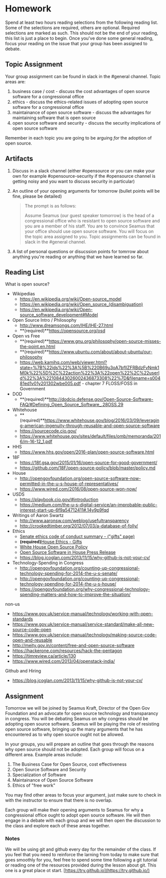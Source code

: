 # Homework

Spend at least two hours reading selections from the following reading list. Some of the selections are required, others are optional. Required selections are marked as such. This should not be the end of your reading, this list is just a place to begin. Once you've done some general reading, focus your reading on the issue that your group has been assigned to debate.

## Topic Assignment

Your group assignment can be found in slack in the #general channel. Topic areas are:
1. business case / cost - discuss the cost advantages of open source software for a congressional office
2. ethics - discuss the ethics-related issues of adopting open source software for a congressional office
3. maintainance of open source software - discuss the advantages for maintaining software that is open source
4. open source software and security - discuss the security implications of open source software

Remember in each topic you are going to be arguing *for* the adoption of open source.

## Artifacts
1. Discuss in a slack channel (either #opensource or you can make your own for example #opensource-security if the #opensource channel is getting noisy and you want to discuss security in particular)
2. An outline of your opening arguments for tomorrow (bullet points will be fine, please be detailed)

   > The prompt is as follows:
   >
   > Assume Seamus (our guest speaker tomorrow) is the head of a congressional office who is resistant to open source software and you are a member of his staff. You are to convince Seamus that your office should use open source software. You will focus on the topic area assigned to you. Topic assignments can be found in slack in the #general channel.

3. A list of personal questions or disucssion points for tomrrow about anything you're reading or anything that we have learned so far.

## Reading List
What is open source?

* Wikipedias
    * https://en.wikipedia.org/wiki/Open-source_model
    * https://en.wikipedia.org/wiki/Open_source_(disambiguation)
    * https://en.wikipedia.org/wiki/Open-source_software_development#Model
* Open Source Intro / Philosophy
    * http://www.dreamsongs.com/IHE/IHE-27.html
    * **(required)**https://opensource.org/osd
* Open vs Free
    * **(required)**https://www.gnu.org/philosophy/open-source-misses-the-point.en.html
    * **(required)**https://www.ubuntu.com/about/about-ubuntu/our-philosophy
    * https://web.kamihq.com/web/viewer.html?state=%7B%22ids%22%3A%5B%220B69u3oA7bfllZFRBdzFvNmk1M0k%22%5D%2C%22action%22%3A%22open%22%2C%22userId%22%3A%22108443026002436873308%22%7D&filename=s00481ed1v01y201302wbe005.pdf - chapter 7
FLOSS/FOSS in Government
* DOD
    * **(required)**http://dodcio.defense.gov/Open-Source-Software-FAQ/#Defining_Open_Source_Software_.28OSS.29
* Whitehouse
    * **(required)**https://www.whitehouse.gov/blog/2016/03/09/leveraging-american-ingenuity-through-reusable-and-open-source-software
    * https://sourcecode.cio.gov/
    * https://www.whitehouse.gov/sites/default/files/omb/memoranda/2016/m-16-12_1.pdf
* HHS
    * https://www.hhs.gov/open/2016-plan/open-source-software.html
* 18F
    * https://18f.gsa.gov/2015/01/16/open-source-for-good-government/
    * https://github.com/18F/open-source-policy/blob/master/policy.md
* House
    * http://opengovfoundation.org/open-source-software-now-permitted-in-the-u-s-house-of-representatives/
    * https://www.wired.com/2016/08/open-source-won-now/
* USDS
    * https://playbook.cio.gov/#introduction
    * https://medium.com/the-u-s-digital-service/an-improbable-public-interest-start-up-6f9a54712411#.14y9p9fqd
* Writings of Aaron Swartz
    * http://www.aaronsw.com/weblog/usefultransparency
    * http://crookedtimber.org/2012/07/03/a-database-of-folly/
* Ethics
    *  [Senate ethics code of conduct summary - ("gifts" page)](http://www.ethics.senate.gov/public/index.cfm/files/serve?File_id=1aec2c45-aadf-46e3-bb36-c472bcbed20f)
    * **(required)**[House Ethics - Gifts](https://ethics.house.gov/gifts/house-gift-rule)
    * [White House Open Source Policy](https://sourcecode.cio.gov/)
    * [Open Source Software in House Press Release](http://congressionaldata.org/open-source-software-now-permitted-in-the-u-s-house-of-representatives-2/)
    * https://blog.jcoglan.com/2013/11/15/why-github-is-not-your-cv/
* Technology-Spending in Congress
    * http://opengovfoundation.org/counting-up-congressional-technology-spending-for-2014-the-u-s-senate/
    * http://opengovfoundation.org/counting-up-congressional-technology-spending-for-2014-the-u-s-house/
    * https://opengovfoundation.org/why-congressional-technology-spending-matters-and-how-to-improve-the-situation/


non-us

* https://www.gov.uk/service-manual/technology/working-with-open-standards
* https://www.gov.uk/service-manual/service-standard/make-all-new-source-code-open
* https://www.gov.uk/service-manual/technology/making-source-code-open-and-reusable
* http://meity.gov.in/content/free-and-open-source-software
* https://hackerone.com/resources/hack-the-pentagon
* https://timreview.ca/article/130
* https://www.wired.com/2013/04/openstack-india/

Github and Hiring

* https://blog.jcoglan.com/2013/11/15/why-github-is-not-your-cv/

## Assignment

Tomorrow we will be joined by Seamus Kraft, Director of the Open Gov Foundation and an advocate for open source technology and transparancy in congress. You will be debating Seamus on why congress should be adopting open source software. Seamus will be playing the role of resisting open source software, bringing up the many arguments that he has encountered as to why open source ought not be allowed.

In your groups, you will prepare an outline that goes through the reasons why open source should not be adopted. Each group will focus on a different area. Example areas include:

1. The Business Case for Open Source, cost effectiveness
2. Open Source Software and Security
3. Specialization of Software
4. Maintainance of Open Source Software
5. Ethics of "free work"

You may find other areas to focus your argument, just make sure to check in with the instructor to ensure that there is no overlap. 

Each group will make their opening arguments to Seamus for why a congressional office ought to adopt open source software. He will then engage in a debate with each group and we will then open the discussion to the class and explore each of these areas together.

### Notes

We will be using git and github every day for the remainder of the class. If you feel that you need to reinforce the larning from today to make sure that goes smoothly for you, feel free to spend some time following a git tutorial or reading one of the resources provided during the lesson about git. This one is a great place ot start. [https://try.github.io](https://try.github.io/)


